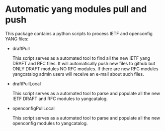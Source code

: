 Automatic yang modules pull and push
====================================

This package contains a python scripts to process IETF and openconfig YANG files:

- draftPull

    This script serves as a automated tool to find all the new IETF
    yang DRAFT and RFC files. It will automatically push new files
    to github but ONLY DRAFT modules NO RFC modules. If there are
    new RFC modules yangcatalog admin users will receive an e-mail
    about such files.

- draftPullLocal

    This script serves as a automated tool to parse and populate all
    the new IETF DRAFT and RFC modules to yangcatalog.

- openconfigPullLocal

    This script serves as a automated tool to parse and populate all
    the new openconfig modules to yangcatalog.

